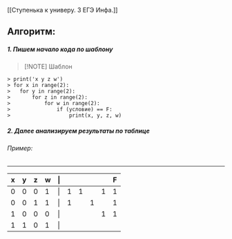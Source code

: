 [[Ступенька к универу. 3 ЕГЭ Инфа.]]

## Алгоритм:

##### 1. Пишем начало кода по шаблону
> [!NOTE] Шаблон
```
> print('x y z w')
> for x in range(2): 
> 	for y in range(2):
> 		for z in range(2):
> 			for w in range(2):
> 				if (условие) == F:
> 					print(x, y, z, w)
```
##### 2. Далее анализируем результаты по таблице
###### Пример:
---

| x   | y   | z   | w   | \|  |     |     |     |     | F   |
| --- | --- | --- | --- | --- | --- | --- | --- | --- | --- |
| 0   | 0   | 0   | 1   | \|  | 1   | 1   |     | 1   | 1   |
| 0   | 0   | 1   | 1   | \|  | 1   |     | 1   |     | 1   |
| 1   | 0   | 0   | 0   | \|  |     |     |     | 1   | 1   |
| 1   | 1   | 0   | 1   | \|  |     |     |     |     |     |

